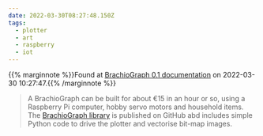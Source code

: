```yaml
---
date: 2022-03-30T08:27:48.150Z
tags:
  - plotter
  - art
  - raspberry
  - iot
---
```

{{% marginnote %}}Found at [BrachioGraph 0.1 documentation](https://www.brachiograph.art/index.html) on 2022-03-30 10:27:47.{{% /marginnote %}}

> A BrachioGraph can be built for about €15 in an hour or so, using a Raspberry Pi computer, hobby servo motors and household items. The [BrachioGraph library](https://github.com/evildmp/brachiograph) is published on GitHub abd includes simple Python code to drive the plotter and vectorise bit-map images.

